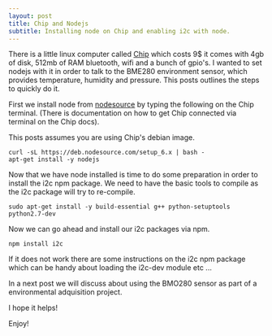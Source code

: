 ```yaml
---
layout: post
title: Chip and Nodejs
subtitle: Installing node on Chip and enabling i2c with node.
---
```


There is a little linux computer called [Chip](https://getchip.com/pages/chip) which costs 9$ it comes with 4gb of disk, 512mb of RAM bluetooth, wifi and a bunch of gpio's.
I wanted to set nodejs with it in order to talk to the BME280 environment sensor, which provides temperature, humidity and pressure.
This posts outlines the steps to quickly do it.

First we install node from [nodesource](https://github.com/tierralibre/distributions#debinstall) by typing the following on the Chip terminal. (There is documentation on how to get Chip connected via terminal on the Chip docs).

This posts assumes you are using Chip's debian image.

~~~
curl -sL https://deb.nodesource.com/setup_6.x | bash -
apt-get install -y nodejs
~~~

Now that we have node installed is time to do some preparation in order to install the i2c npm package.
We need to have the basic tools to compile as the i2c package will try to re-compile.

~~~
sudo apt-get install -y build-essential g++ python-setuptools python2.7-dev
~~~

Now we can go ahead and install our i2c packages via npm.

~~~
npm install i2c
~~~

If it does not work there are some instructions on the i2c npm package which can be handy about loading the i2c-dev module etc ...

In a next post we will discuss about using the BMO280 sensor as part of a environmental adquisition project.

I hope it helps!

Enjoy!
